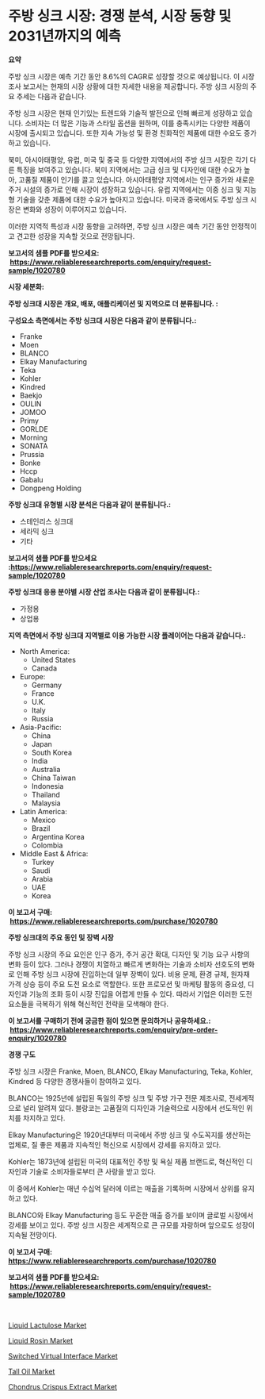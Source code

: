 <p><h1>주방 싱크 시장: 경쟁 분석, 시장 동향 및 2031년까지의 예측</h1></p><p><strong>요약</strong></p>
<p><p>주방 싱크 시장은 예측 기간 동안 8.6%의 CAGR로 성장할 것으로 예상됩니다. 이 시장 조사 보고서는 현재의 시장 상황에 대한 자세한 내용을 제공합니다. 주방 싱크 시장의 주요 추세는 다음과 같습니다.</p><p>주방 싱크 시장은 현재 인기있는 트렌드와 기술적 발전으로 인해 빠르게 성장하고 있습니다. 소비자는 더 많은 기능과 스타일 옵션을 원하며, 이를 충족시키는 다양한 제품이 시장에 출시되고 있습니다. 또한 지속 가능성 및 환경 친화적인 제품에 대한 수요도 증가하고 있습니다.</p><p>북미, 아시아태평양, 유럽, 미국 및 중국 등 다양한 지역에서의 주방 싱크 시장은 각기 다른 특징을 보여주고 있습니다. 북미 지역에서는 고급 싱크 및 디자인에 대한 수요가 높아, 고품질 제품이 인기를 끌고 있습니다. 아시아태평양 지역에서는 인구 증가와 새로운 주거 시설의 증가로 인해 시장이 성장하고 있습니다. 유럽 지역에서는 이중 싱크 및 지능형 기술을 갖춘 제품에 대한 수요가 높아지고 있습니다. 미국과 중국에서도 주방 싱크 시장은 변화와 성장이 이루어지고 있습니다.</p><p>이러한 지역적 특성과 시장 동향을 고려하면, 주방 싱크 시장은 예측 기간 동안 안정적이고 견고한 성장을 지속할 것으로 전망됩니다.</p></p>
<p><strong>보고서의 샘플 PDF를 받으세요: &nbsp;<a href="https://www.reliableresearchreports.com/enquiry/request-sample/1020780">https://www.reliableresearchreports.com/enquiry/request-sample/1020780</a></strong></p>
<p><strong>시장 세분화:</strong></p>
<p><strong> 주방 싱크대 시장은 개요, 배포, 애플리케이션 및 지역으로 더 분류됩니다. :</strong></p>
<p><strong>구성요소 측면에서는 주방 싱크대 시장은 다음과 같이 분류됩니다.:</strong></p>
<p><ul><li>Franke</li><li>Moen</li><li>BLANCO</li><li>Elkay Manufacturing</li><li>Teka</li><li>Kohler</li><li>Kindred</li><li>Baekjo</li><li>OULIN</li><li>JOMOO</li><li>Primy</li><li>GORLDE</li><li>Morning</li><li>SONATA</li><li>Prussia</li><li>Bonke</li><li>Hccp</li><li>Gabalu</li><li>Dongpeng Holding</li></ul></p>
<p><strong> 주방 싱크대 유형별 시장 분석은 다음과 같이 분류됩니다.:</strong></p>
<p><ul><li>스테인리스 싱크대</li><li>세라믹 싱크</li><li>기타</li></ul></p>
<p><strong>보고서의 샘플 PDF를 받으세요 :<a href="https://www.reliableresearchreports.com/enquiry/request-sample/1020780">https://www.reliableresearchreports.com/enquiry/request-sample/1020780</a></strong></p>
<p><strong> 주방 싱크대 응용 분야별 시장 산업 조사는 다음과 같이 분류됩니다.:</strong></p>
<p><ul><li>가정용</li><li>상업용</li></ul></p>
<p><strong>지역 측면에서 주방 싱크대 지역별로 이용 가능한 시장 플레이어는 다음과 같습니다.:</strong></p>
<p><ul>
    <li>
        North America:
        <ul>
            <li>United States</li>
            <li>Canada</li>
        </ul>
    </li>
    <li>
        Europe:
        <ul>
            <li>Germany</li>
            <li>France</li>
            <li>U.K.</li>
            <li>Italy</li>
            <li>Russia</li>
        </ul>
    </li>
    <li>
        Asia-Pacific:
        <ul>
            <li>China</li>
            <li>Japan</li>
            <li>South Korea</li>
            <li>India</li>
            <li>Australia</li>
            <li>China Taiwan</li>
            <li>Indonesia</li>
            <li>Thailand</li>
            <li>Malaysia</li>
        </ul>
    </li>
    <li>
        Latin America:
        <ul>
            <li>Mexico</li>
            <li>Brazil</li>
            <li>Argentina Korea</li>
            <li>Colombia</li>
        </ul>
    </li>
    <li>
        Middle East & Africa:
        <ul>
            <li>Turkey</li>
            <li>Saudi</li>
            <li>Arabia</li>
            <li>UAE</li>
            <li>Korea</li>
        </ul>
    </li>
    </ul></p>
<p><strong>이 보고서 구매: &nbsp;<a href="https://www.reliableresearchreports.com/purchase/1020780">https://www.reliableresearchreports.com/purchase/1020780</a></strong></p>
<p><strong>주방 싱크대의 주요 동인 및 장벽 시장</strong></p>
<p><p>주방 싱크 시장의 주요 요인은 인구 증가, 주거 공간 확대, 디자인 및 기능 요구 사항의 변화 등이 있다. 그러나 경쟁이 치열하고 빠르게 변화하는 기술과 소비자 선호도의 변화로 인해 주방 싱크 시장에 진입하는데 일부 장벽이 있다. 비용 문제, 환경 규제, 원자재 가격 상승 등이 주요 도전 요소로 역할한다. 또한 프로모션 및 마케팅 활동의 중요성, 디자인과 기능의 조화 등이 시장 진입을 어렵게 만들 수 있다.  따라서 기업은 이러한 도전 요소들을 극복하기 위해 혁신적인 전략을 모색해야 한다.</p></p>
<p><strong>이 보고서를 구매하기 전에 궁금한 점이 있으면 문의하거나 공유하세요.: &nbsp;<a href="https://www.reliableresearchreports.com/enquiry/pre-order-enquiry/1020780">https://www.reliableresearchreports.com/enquiry/pre-order-enquiry/1020780</a></strong></p>
<p><strong>경쟁 구도</strong></p>
<p><p>주방 싱크 시장은 Franke, Moen, BLANCO, Elkay Manufacturing, Teka, Kohler, Kindred 등 다양한 경쟁사들이 참여하고 있다. </p><p>BLANCO는 1925년에 설립된 독일의 주방 싱크 및 주방 가구 전문 제조사로, 전세계적으로 널리 알려져 있다. 블랑코는 고품질의 디자인과 기술력으로 시장에서 선도적인 위치를 차지하고 있다. </p><p>Elkay Manufacturing은 1920년대부터 미국에서 주방 싱크 및 수도꼭지를 생산하는 업체로, 질 좋은 제품과 지속적인 혁신으로 시장에서 강세를 유지하고 있다. </p><p>Kohler는 1873년에 설립된 미국의 대표적인 주방 및 욕실 제품 브랜드로, 혁신적인 디자인과 기술로 소비자들로부터 큰 사랑을 받고 있다. </p><p>이 중에서 Kohler는 매년 수십억 달러에 이르는 매출을 기록하며 시장에서 상위를 유지하고 있다. </p><p>BLANCO와 Elkay Manufacturing 등도 꾸준한 매출 증가를 보이며 글로벌 시장에서 강세를 보이고 있다. 주방 싱크 시장은 세계적으로 큰 규모를 자랑하며 앞으로도 성장이 지속될 전망이다.</p></p>
<p><strong>이 보고서 구매: &nbsp; <a href="https://www.reliableresearchreports.com/purchase/1020780">https://www.reliableresearchreports.com/purchase/1020780</a></strong></p>
<p><strong>보고서의 샘플 PDF를 받으세요: &nbsp;<a href="https://www.reliableresearchreports.com/enquiry/request-sample/1020780">https://www.reliableresearchreports.com/enquiry/request-sample/1020780</a></strong><strong></strong></p>
<p>&nbsp;</p>
<p><p><a href="https://automatic-knee-4c7.notion.site/Liquid-Lactulose-Market-Challenges-Opportunities-and-Growth-Drivers-and-Major-Market-Players-fore-b39782d85acd4c9ea541db6fe0ff4d9f">Liquid Lactulose Market</a></p><p><a href="https://github.com/yoshih12/Market-Research-Report-List-2/blob/main/liquid-rosin-market.md">Liquid Rosin Market</a></p><p><a href="https://issuu.com/reportprime-2/docs/switched-virtual-interface-market-size-2030.pptx">Switched Virtual Interface Market</a></p><p><a href="https://github.com/castoriffic/Market-Research-Report-List-3/blob/main/tall-oil-market.md">Tall Oil Market</a></p><p><a href="https://view.publitas.com/reportprime-1/chondrus-crispus-extract-market-size-reflecting-a-forecast-till-2030-market-by-type-by-application-and-by-geography/">Chondrus Crispus Extract Market</a></p></p>